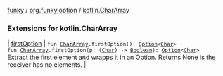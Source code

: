 [funky](../../index.md) / [org.funky.option](../index.md) / [kotlin.CharArray](.)

### Extensions for kotlin.CharArray

| [firstOption](first-option.md) | `fun `[`CharArray`](https://kotlinlang.org/api/latest/jvm/stdlib/kotlin/-char-array/index.html)`.firstOption(): `[`Option`](../-option/index.md)`<`[`Char`](https://kotlinlang.org/api/latest/jvm/stdlib/kotlin/-char/index.html)`>`<br>`fun `[`CharArray`](https://kotlinlang.org/api/latest/jvm/stdlib/kotlin/-char-array/index.html)`.firstOption(p: (`[`Char`](https://kotlinlang.org/api/latest/jvm/stdlib/kotlin/-char/index.html)`) -> `[`Boolean`](https://kotlinlang.org/api/latest/jvm/stdlib/kotlin/-boolean/index.html)`): `[`Option`](../-option/index.md)`<`[`Char`](https://kotlinlang.org/api/latest/jvm/stdlib/kotlin/-char/index.html)`>`<br>Extract the first element and wrapps it in an Option. Returns None is the receiver has no elements. |

